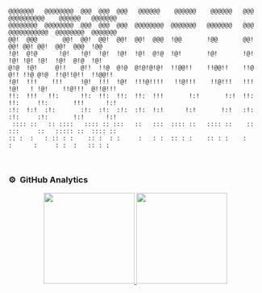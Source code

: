 ```

                                                                                                      
@@@@@@@   @@@@@@@@  @@@  @@@  @@@   @@@@@@    @@@@@@    @@@@@@   @@@  @@@@@@@@@@    @@@@@@   @@@@@@@  
@@@@@@@@  @@@@@@@@  @@@  @@@  @@@  @@@@@@@@  @@@@@@@   @@@@@@@   @@@  @@@@@@@@@@@  @@@@@@@@  @@@@@@@  
@@!  @@@       @@!  @@!  @@!  @@!  @@!  @@@  !@@       !@@       @@!  @@! @@! @@!  @@!  @@@  !@@      
!@!  @!@      !@!   !@!  !@!  !@!  !@!  @!@  !@!       !@!       !@!  !@! !@! !@!  !@!  @!@  !@!      
@!@  !@!     @!!    @!!  !!@  @!@  @!@!@!@!  !!@@!!    !!@@!!    !!@  @!! !!@ @!@  !!@!!@!!  !!@@!!   
!@!  !!!    !!!     !@!  !!!  !@!  !!!@!!!!   !!@!!!    !!@!!!   !!!  !@!   ! !@!    !!@!!!  @!!@!!!  
!!:  !!!   !!:      !!:  !!:  !!:  !!:  !!!       !:!       !:!  !!:  !!:     !!:       !!!      !:!  
:!:  !:!  :!:       :!:  :!:  :!:  :!:  !:!      !:!       !:!   :!:  :!:     :!:       !:!      !:!  
 :::: ::   :: ::::   :::: :: :::   ::   :::  :::: ::   :::: ::    ::  :::     ::   ::::: ::  :::: ::  
:: :  :   : :: : :    :: :  : :     :   : :  :: : :    :: : :    :     :      :     : :  :   :: : :   
                                                                                                      


```



### ⚙️ &nbsp;GitHub Analytics

<p align="center">
<a href="https://github.com/dzwassim95">
  <img height="180em" src="https://github-readme-stats-eight-theta.vercel.app/api?username=dzwassim95&show_icons=true&theme=algolia&include_all_commits=true&count_private=true"/>
  <img height="180em" src="https://github-readme-stats-eight-theta.vercel.app/api/top-langs/?username=dzwassim95&layout=compact&langs_count=8&theme=algolia"/>
</a>
</p>
